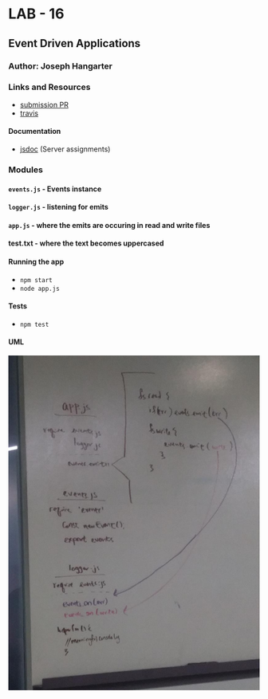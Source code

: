 # LAB - 16

## Event Driven Applications

### Author: Joseph Hangarter

### Links and Resources
* [submission PR](http://xyz.com)
* [travis](http://xyz.com)

#### Documentation
* [jsdoc](http://xyz.com) (Server assignments)

### Modules
#### `events.js` - Events instance
#### `logger.js` - listening for emits
#### `app.js` - where the emits are occuring in read and write files
#### test.txt - where the text becomes uppercased

#### Running the app
* `npm start`
* `node app.js`
  
#### Tests
* `npm test`

#### UML
![UML](./image/UML.jpeg)
